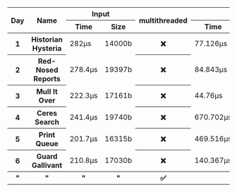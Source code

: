 <table>
  <thread>
    <tr>
      <th rowspan="2">Day</th>
      <th rowspan="2">Name</th>
      <th colspan="2">Input</th>
      <th rowspan="2">multithreaded</th>
      <th colspan="4">Part 1</th>
      <th colspan="4">Part 2</th>
    </tr>
    <tr>
      <th>Time</th>
      <th>Size</th>
      <th>Time</th>
      <th colspan="2">Allocations</th>
      <th>Result</th>
      <th>Time</th>
      <th colspan="2">Allocations</th>
      <th>Result</th>
    </tr>
  </thread>
  <tbody id="results">
<tr>
<th>1</th>
<th>Historian Hysteria</th>
<td>282µs</td>
<td>14000b</td>
<th>❌</th>
<td>77.126µs</td>
<td>20040b</td><td>4</td>
<td>1223326</td>
<td>80.066µs</td>
<td>20040b</td><td>4</td>
<td>21070419</td>
</tr>
<tr>
<th>2</th>
<th>Red-Nosed Reports</th>
<td>278.4µs</td>
<td>19397b</td>
<th>❌</th>
<td>84.843µs</td>
<td>0b</td><td>0</td>
<td>334</td>
<td>225.94µs</td>
<td>0b</td><td>0</td>
<td>400</td>
</tr>
<tr>
<th>3</th>
<th>Mull It Over</th>
<td>222.3µs</td>
<td>17161b</td>
<th>❌</th>
<td>44.76µs</td>
<td>0b</td><td>0</td>
<td>165225049</td>
<td>70.827µs</td>
<td>96b</td><td>5</td>
<td>108830766</td>
</tr>
<tr>
<th>4</th>
<th>Ceres Search</th>
<td>241.4µs</td>
<td>19740b</td>
<th>❌</th>
<td>670.702µs</td>
<td>78960b</td><td>1</td>
<td>2514</td>
<td>335.734µs</td>
<td>78960b</td><td>1</td>
<td>1888</td>
</tr>
<tr>
<th>5</th>
<th>Print Queue</th>
<td>201.7µs</td>
<td>16315b</td>
<th>❌</th>
<td>469.516µs</td>
<td>52016b</td><td>2</td>
<td>5268</td>
<td>622.09µs</td>
<td>52016b</td><td>2</td>
<td>5799</td>
</tr>
<tr>
<th>6</th>
<th>Guard Gallivant</th>
<td>210.8µs</td>
<td>17030b</td>
<th>❌</th>
<td>140.367µs</td>
<td>68120b</td><td>1</td>
<td>5534</td>
<td>27.429173ms</td>
<td>80936b</td><td>2</td>
<td>2262</td>
</tr>
<tr>
<th>"</th>
<th>"</th>
<th>"</th>
<th>"</th>
<th>✅</th>
<th></th>
<th></th>
<th></th>
<th></th>
<td>4.368251ms</td>
<td>230644b</td><td>293</td>
<td>2262</td>
</tr>
</tbody>
</table>
